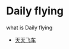 # Daily flying

what is Daily flying

- [天天飞车](http://39.107.70.253/%E5%A4%A9%E5%A4%A9%E9%A3%9E%E8%BD%A6.html)
